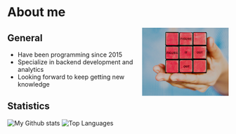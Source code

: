 # About me
<img align="right" width="197" height="156" alt="Image" src="https://github.com/kostmetallist/kostmetallist/blob/master/resources/figure-it-out.jpg">

## General

- Have been programming since 2015
- Specialize in backend development and analytics
- Looking forward to keep getting new knowledge

## Statistics

![My Github stats](https://github-readme-stats.vercel.app/api?username=kostmetallist&show_icons=true&theme=synthwave)
![Top Languages](https://github-readme-stats.vercel.app/api/top-langs?username=kostmetallist&layout=compact)
